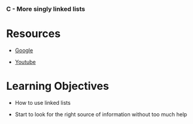 ### C - More singly linked lists

# Resources

* [Google](https://intranet.alxswe.com/rltoken/2-7-eVuWcPutbXf6YZZgiA)
 
* [Youtube](https://intranet.alxswe.com/rltoken/wVWwl86ufLMsXeAigpxllg)

# Learning Objectives

+ How to use linked lists

+ Start to look for the right source of information without too much help
